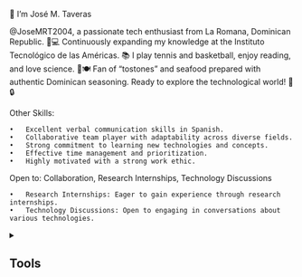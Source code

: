👋 I’m José M. Taveras

@JoseMRT2004, a passionate tech enthusiast from La Romana, Dominican Republic. 🌴💻 Continuously expanding my knowledge at the Instituto Tecnológico de las Américas. 📚 I play tennis and basketball, enjoy reading, and love science. 🍤🍽️ Fan of “tostones” and seafood prepared with authentic Dominican seasoning. Ready to explore the technological world! 🚀🔒

Other Skills:

	•	Excellent verbal communication skills in Spanish.
	•	Collaborative team player with adaptability across diverse fields.
	•	Strong commitment to learning new technologies and concepts.
	•	Effective time management and prioritization.
	•	Highly motivated with a strong work ethic.

Open to: Collaboration, Research Internships, Technology Discussions

	•	Research Internships: Eager to gain experience through research internships.
	•	Technology Discussions: Open to engaging in conversations about various technologies.

<details>  
<summary><h2>Tools</h2></summary>


<!--  [![My Skills](https://skillicons.dev/icons?i=)](https://skillicons.dev) -->  
